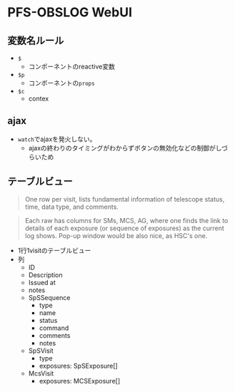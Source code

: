 # PFS-OBSLOG WebUI

## 変数名ルール

* `$`
    * コンポーネントのreactive変数
* `$p`
    * コンポーネントの`props`
* `$c`
    * contex


## ajax

* `watch`でajaxを発火しない。
    * ajaxの終わりのタイミングがわからずボタンの無効化などの制御がしづらいため

## テーブルビュー

> One row per visit, lists fundamental information of telescope status, time, data type, and comments.

> Each raw has columns for SMs, MCS, AG, where one finds the link to details of each exposure (or sequence of exposures) as the current log shows.  Pop-up window would be also nice, as HSC's one.

* 1行1visitのテーブルビュー
* 列
    * ID
    * Description
    * Issued at
    * notes
    * SpSSequence
        * type
        * name
        * status
        * command
        * comments
        * notes
    * SpSVisit
        * type
        * exposures: SpSExposure[]
    * McsVisit
        * exposures: MCSExposure[]
